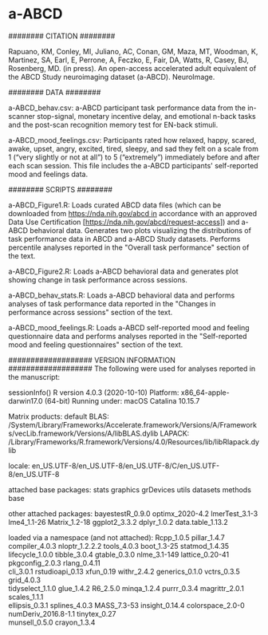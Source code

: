 # a-ABCD

########
CITATION
########

Rapuano, KM, Conley, MI, Juliano, AC, Conan, GM, Maza, MT, Woodman, K, Martinez, SA, Earl, E, Perrone, A, Feczko, E, Fair, DA, Watts, R, Casey, BJ, Rosenberg, MD. (in press). An open-access accelerated adult equivalent of the ABCD Study neuroimaging dataset (a-ABCD). NeuroImage.

########
DATA
########

a-ABCD_behav.csv: a-ABCD participant task performance data from the in-scanner stop-signal, monetary incentive delay, and emotional n-back tasks and the post-scan recognition memory test for EN-back stimuli. 

a-ABCD_mood_feelings.csv: Participants rated how relaxed, happy, scared, awake, upset, angry, excited, tired, sleepy, and sad they felt on a scale from 1 (“very slightly or not at all”) to 5 (“extremely”) immediately before and after each scan session. This file includes the a-ABCD participants' self-reported mood and feelings data. 

########
SCRIPTS
########

a-ABCD_Figure1.R: Loads curated ABCD data files (which can be downloaded from https://nda.nih.gov/abcd in accordance with an approved Data Use Certification [https://nda.nih.gov/abcd/request-access]) and a-ABCD behavioral data. Generates two plots visualizing the distributions of task performance data in ABCD and a-ABCD Study datasets. Performs percentile analyses reported in the "Overall task performance" section of the text.

a-ABCD_Figure2.R: Loads a-ABCD behavioral data and generates plot showing change in task performance across sessions. 

a-ABCD_behav_stats.R: Loads a-ABCD behavioral data and performs analyses of task performance data reported in the "Changes in performance across sessions" section of the text.

a-ABCD_mood_feelings.R: Loads a-ABCD self-reported mood and feeling questionnaire data and performs analyses reported in the "Self-reported mood and feeling questionnaires" section of the text.

###################
VERSION INFORMATION
###################
The following were used for analyses reported in the manuscript: 

 sessionInfo()
R version 4.0.3 (2020-10-10)
Platform: x86_64-apple-darwin17.0 (64-bit)
Running under: macOS Catalina 10.15.7

Matrix products: default
BLAS:   /System/Library/Frameworks/Accelerate.framework/Versions/A/Frameworks/vecLib.framework/Versions/A/libBLAS.dylib
LAPACK: /Library/Frameworks/R.framework/Versions/4.0/Resources/lib/libRlapack.dylib

locale:
en_US.UTF-8/en_US.UTF-8/en_US.UTF-8/C/en_US.UTF-8/en_US.UTF-8

attached base packages:
stats     graphics  grDevices utils     datasets  methods   base     

other attached packages:
bayestestR_0.9.0  optimx_2020-4.2   lmerTest_3.1-3    lme4_1.1-26       Matrix_1.2-18     ggplot2_3.3.2     dplyr_1.0.2       data.table_1.13.2

loaded via a namespace (and not attached):
Rcpp_1.0.5          pillar_1.4.7        compiler_4.0.3      nloptr_1.2.2.2      tools_4.0.3         boot_1.3-25         statmod_1.4.35     
lifecycle_1.0.0     tibble_3.0.4        gtable_0.3.0        nlme_3.1-149        lattice_0.20-41     pkgconfig_2.0.3     rlang_0.4.11       
cli_3.0.1           rstudioapi_0.13     xfun_0.19           withr_2.4.2         generics_0.1.0      vctrs_0.3.5         grid_4.0.3         
tidyselect_1.1.0    glue_1.4.2          R6_2.5.0            minqa_1.2.4         purrr_0.3.4         magrittr_2.0.1      scales_1.1.1       
ellipsis_0.3.1      splines_4.0.3       MASS_7.3-53         insight_0.14.4      colorspace_2.0-0    numDeriv_2016.8-1.1 tinytex_0.27       
munsell_0.5.0       crayon_1.3.4   
